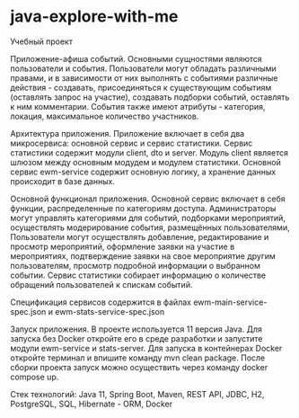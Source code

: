 # java-explore-with-me
Учебный проект

Приложение-афиша событий. Основными сущностями являются пользователи и события. Пользователи могут обладать различными правами, и в зависимости от них выполнять с событиями различные действия - создавать, присоединяться к существующим событиям (оставлять запрос на участие), создавать подборки событий, оставлять к ним комментарии. События также имеют атрибуты - категория, локация, максимальное количество участников.

Архитектура приложения.
Приложение включает в себя два микросервиса: основной сервис и сервис статистики. Сервис статистики содержит модули client, dto и server. Модуль client является шлюзом между основным модудем и модулем статистики. Основной сервис ewm-service содержит основную логику, а хранение данных происходит в базе данных.

Основной функционал приложения.
Основной сервис включает в себя функции, распределенные по категориям доступа.
Администраторы могут управлять категориями для событий, подборками мероприятий, осуществлять модерирование события, размещённых пользователями,
Пользователи могут осуществлять добавление, редактирование и просмотр мероприятий, оформление заявки на участие в мероприятиях, подтверждение заявки на свое мероприятие другим пользователям,
просмотр подробной информации о выбранном событии. Сервис статистики собирает информацию о количестве обращений пользователей к спискам событий.

Спецификация сервисов содержится в файлах ewm-main-service-spec.json и ewm-stats-service-spec.json

Запуск приложения.
В проекте используется 11 версия Java. Для запуска без Docker откройте его в среде разработки и запустите модули ewm-service и stats-server. Для запуска в контейнерах Docker откройте терминал и впишите команду mvn clean package. После сборки проекта запуск можно осуществить через команду docker compose up. 

Стек технологий:
Java 11, Spring Boot, Maven, REST API, JDBC, H2, PostgreSQL, SQL, Hibernate - ORM, Docker
